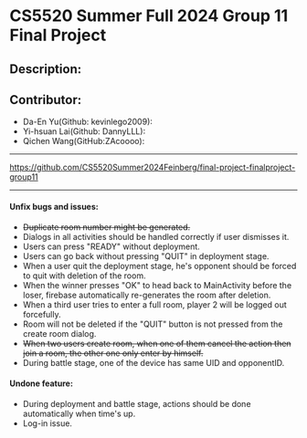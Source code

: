 # CS5520 Summer Full 2024 Group 11 Final Project

## Description:
    

## Contributor: 
- Da-En Yu(Github: kevinlego2009): 
- Yi-hsuan Lai(Github: DannyLLL): 
- Qichen Wang(GitHub:ZAcoooo): 

---
https://github.com/CS5520Summer2024Feinberg/final-project-finalproject-group11

---

#### Unfix bugs and issues:
- ~~Duplicate room number might be generated.~~
- Dialogs in all activities should be handled correctly if user dismisses it. 
- Users can press "READY" without deployment. 
- Users can go back without pressing "QUIT" in deployment stage.
- When a user quit the deployment stage, he's opponent should be forced to quit with deletion of the room.
- When the winner presses "OK" to head back to MainActivity before the loser, firebase automatically re-generates the room after deletion.
- When a third user tries to enter a full room, player 2 will be logged out forcefully.
- Room will not be deleted if the "QUIT" button is not pressed from the create room dialog.
- ~~When two users create room, when one of them cancel the action then join a room, the other one only enter by himself.~~
- During battle stage, one of the device has same UID and opponentID.


#### Undone feature:
- During deployment and battle stage, actions should be done automatically when time's up.
- Log-in issue.
